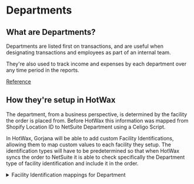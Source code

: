 # Departments

## What are Departments?

Departments are listed first on transactions, and are useful when designating transactions and employees as part of an internal team.

They're also used to track income and expenses by each department over any time period in the reports.

[Reference](https://docs.oracle.com/en/cloud/saas/netsuite/ns-online-help/section\_N261602.html#Departments-and-Classes-Overview)

## How they're setup in HotWax

The department, from a business perspective, is determined by the facility the order is placed from. Before HotWax this information was mapped from Shopify Location ID to NetSuite Department using a Celigo Script.

In HotWax, Gorjana will be able to add custom Facility Identifications, allowing them to map custom values to each facility they setup. The identification types will have to be predetermined so that when HotWax syncs the order to NetSuite it is able to check specifically the Department type of facility identification and include it in the order.

<details>

<summary>Facility Identification mappings for Department</summary>

**Facility Identification Type**

```
ORDR_ORGN_DPT
```

**Enumeration**

```xml
<Enumeration description="Netsuite Department Code" enumId="ORDR_ORGN_DPT" enumCode="ORDER_ORIGIN_DEPARTMENT" enumTypeId="FACILITY_IDENTITY" sequenceId="01" />
```

**Mappings with Departments**

```xml
<FacilityIdentification facilityId="WH" facilityIdenTypeId="ORDR_ORGN_DPT" fromDate="2024-05-01 05:31:34.056" idValue="2" />
<FacilityIdentification facilityId="56" facilityIdenTypeId="ORDR_ORGN_DPT" fromDate="2024-05-01 05:31:34.056" idValue="149"/>
<FacilityIdentification facilityId="64" facilityIdenTypeId="ORDR_ORGN_DPT" fromDate="2024-05-01 05:31:34.056" idValue="152"/>
<FacilityIdentification facilityId="106" facilityIdenTypeId="ORDR_ORGN_DPT" fromDate="2024-05-01 05:31:34.056" idValue="180"/>
<FacilityIdentification facilityId="67" facilityIdenTypeId="ORDR_ORGN_DPT" fromDate="2024-05-01 05:31:34.056" idValue="156"/>
<FacilityIdentification facilityId="49" facilityIdenTypeId="ORDR_ORGN_DPT" fromDate="2024-05-01 05:31:34.056" idValue="145"/>
<FacilityIdentification facilityId="72" facilityIdenTypeId="ORDR_ORGN_DPT" fromDate="2024-05-01 05:31:34.056" idValue="161"/>
<FacilityIdentification facilityId="122" facilityIdenTypeId="ORDR_ORGN_DPT" fromDate="2024-05-01 05:31:34.056" idValue="190"/>
<FacilityIdentification facilityId="58" facilityIdenTypeId="ORDR_ORGN_DPT" fromDate="2024-05-01 05:31:34.056" idValue="151"/>
<FacilityIdentification facilityId="53" facilityIdenTypeId="ORDR_ORGN_DPT" fromDate="2024-05-01 05:31:34.056" idValue="143"/>
<FacilityIdentification facilityId="65" facilityIdenTypeId="ORDR_ORGN_DPT" fromDate="2024-05-01 05:31:34.056" idValue="153"/>
<FacilityIdentification facilityId="42" facilityIdenTypeId="ORDR_ORGN_DPT" fromDate="2024-05-01 05:31:34.056" idValue="136"/>
<FacilityIdentification facilityId="69" facilityIdenTypeId="ORDR_ORGN_DPT" fromDate="2024-05-01 05:31:34.056" idValue="158"/>
<FacilityIdentification facilityId="78" facilityIdenTypeId="ORDR_ORGN_DPT" fromDate="2024-05-01 05:31:34.056" idValue="163"/>
<FacilityIdentification facilityId="29" facilityIdenTypeId="ORDR_ORGN_DPT" fromDate="2024-05-01 05:31:34.056" idValue="130"/>
<FacilityIdentification facilityId="74" facilityIdenTypeId="ORDR_ORGN_DPT" fromDate="2024-05-01 05:31:34.056" idValue="4"/>
<FacilityIdentification facilityId="48" facilityIdenTypeId="ORDR_ORGN_DPT" fromDate="2024-05-01 05:31:34.056" idValue="140"/>
<FacilityIdentification facilityId="76" facilityIdenTypeId="ORDR_ORGN_DPT" fromDate="2024-05-01 05:31:34.056" idValue="137"/>
<FacilityIdentification facilityId="46" facilityIdenTypeId="ORDR_ORGN_DPT" fromDate="2024-05-01 05:31:34.056" idValue="142"/>
<FacilityIdentification facilityId="57" facilityIdenTypeId="ORDR_ORGN_DPT" fromDate="2024-05-01 05:31:34.056" idValue="150"/>
<FacilityIdentification facilityId="20" facilityIdenTypeId="ORDR_ORGN_DPT" fromDate="2024-05-01 05:31:34.056" idValue="16"/>
<FacilityIdentification facilityId="54" facilityIdenTypeId="ORDR_ORGN_DPT" fromDate="2024-05-01 05:31:34.056" idValue="148"/>
<FacilityIdentification facilityId="70" facilityIdenTypeId="ORDR_ORGN_DPT" fromDate="2024-05-01 05:31:34.056" idValue="155"/>
<FacilityIdentification facilityId="28" facilityIdenTypeId="ORDR_ORGN_DPT" fromDate="2024-05-01 05:31:34.056" idValue="129"/>
<FacilityIdentification facilityId="75" facilityIdenTypeId="ORDR_ORGN_DPT" fromDate="2024-05-01 05:31:34.056" idValue="127"/>
<FacilityIdentification facilityId="68" facilityIdenTypeId="ORDR_ORGN_DPT" fromDate="2024-05-01 05:31:34.056" idValue="157"/>
<FacilityIdentification facilityId="71" facilityIdenTypeId="ORDR_ORGN_DPT" fromDate="2024-05-01 05:31:34.056" idValue="159"/>
<FacilityIdentification facilityId="43" facilityIdenTypeId="ORDR_ORGN_DPT" fromDate="2024-05-01 05:31:34.056" idValue="138"/>
<FacilityIdentification facilityId="101" facilityIdenTypeId="ORDR_ORGN_DPT" fromDate="2024-05-01 05:31:34.056" idValue="175"/>
<FacilityIdentification facilityId="47" facilityIdenTypeId="ORDR_ORGN_DPT" fromDate="2024-05-01 05:31:34.056" idValue="141"/>
<FacilityIdentification facilityId="100" facilityIdenTypeId="ORDR_ORGN_DPT" fromDate="2024-05-01 05:31:34.056" idValue="181"/>
<FacilityIdentification facilityId="52" facilityIdenTypeId="ORDR_ORGN_DPT" fromDate="2024-05-01 05:31:34.056" idValue="147"/>
<FacilityIdentification facilityId="26" facilityIdenTypeId="ORDR_ORGN_DPT" fromDate="2024-05-01 05:31:34.056" idValue="128"/>
<FacilityIdentification facilityId="51" facilityIdenTypeId="ORDR_ORGN_DPT" fromDate="2024-05-01 05:31:34.056" idValue="139"/>
<FacilityIdentification facilityId="73" facilityIdenTypeId="ORDR_ORGN_DPT" fromDate="2024-05-01 05:31:34.056" idValue="125"/>
<FacilityIdentification facilityId="50" facilityIdenTypeId="ORDR_ORGN_DPT" fromDate="2024-05-01 05:31:34.056" idValue="144"/>
<FacilityIdentification facilityId="14" facilityIdenTypeId="ORDR_ORGN_DPT" fromDate="2024-05-01 05:31:34.056" idValue="126"/>
```

</details>